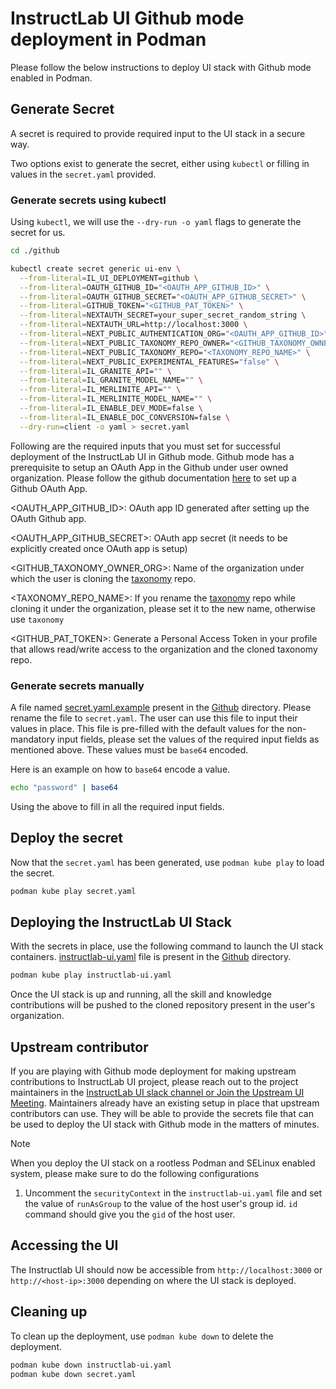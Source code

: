 
# InstructLab UI Github mode deployment in Podman

Please follow the below instructions to deploy UI stack with Github mode enabled in Podman.

## Generate Secret

A secret is required to provide required input to the UI stack in a secure way.

Two options exist to generate the secret, either using `kubectl` or filling in values in the `secret.yaml` provided.

### Generate secrets using kubectl

Using `kubectl`, we will use the `--dry-run -o yaml` flags to generate the secret for us.

```bash
cd ./github

kubectl create secret generic ui-env \
  --from-literal=IL_UI_DEPLOYMENT=github \
  --from-literal=OAUTH_GITHUB_ID="<OAUTH_APP_GITHUB_ID>" \
  --from-literal=OAUTH_GITHUB_SECRET="<OAUTH_APP_GITHUB_SECRET>" \
  --from-literal=GITHUB_TOKEN="<GITHUB_PAT_TOKEN>" \
  --from-literal=NEXTAUTH_SECRET=your_super_secret_random_string \
  --from-literal=NEXTAUTH_URL=http://localhost:3000 \
  --from-literal=NEXT_PUBLIC_AUTHENTICATION_ORG="<OAUTH_APP_GITHUB_ID>" \
  --from-literal=NEXT_PUBLIC_TAXONOMY_REPO_OWNER="<GITHUB_TAXONOMY_OWNER_ORG>" \
  --from-literal=NEXT_PUBLIC_TAXONOMY_REPO="<TAXONOMY_REPO_NAME>" \
  --from-literal=NEXT_PUBLIC_EXPERIMENTAL_FEATURES="false" \
  --from-literal=IL_GRANITE_API="" \
  --from-literal=IL_GRANITE_MODEL_NAME="" \
  --from-literal=IL_MERLINITE_API="" \
  --from-literal=IL_MERLINITE_MODEL_NAME="" \
  --from-literal=IL_ENABLE_DEV_MODE=false \
  --from-literal=IL_ENABLE_DOC_CONVERSION=false \
  --dry-run=client -o yaml > secret.yaml
```

Following are the required inputs that you must set for successful deployment of the InstructLab UI in Github mode. Github mode has a prerequisite to setup an OAuth App in the Github under user owned organization. Please follow the github documentation [here](https://docs.github.com/en/apps/oauth-apps/building-oauth-apps/creating-an-oauth-app) to set up a Github OAuth App.

<OAUTH_APP_GITHUB_ID>: OAuth app ID generated after setting up the OAuth Github app.

<OAUTH_APP_GITHUB_SECRET>: OAuth app secret (it needs to be explicitly created once OAuth app is setup)

<GITHUB_TAXONOMY_OWNER_ORG>: Name of the organization under which the user is cloning the [taxonomy](https://github.com/instructlab/taxonomy) repo.

<TAXONOMY_REPO_NAME>: If you rename the [taxonomy](https://github.com/instructlab/taxonomy) repo while cloning it under the organization, please set it to the new name, otherwise use `taxonomy`

<GITHUB_PAT_TOKEN>: Generate a Personal Access Token in your profile that allows read/write access to the organization and the cloned taxonomy repo.

### Generate secrets manually

A file named [secret.yaml.example](secret.yaml.example) present in the [Github](../github/) directory. Please rename the file to `secret.yaml`. The user can use this file to input their values in place. This file is pre-filled with the default values for the non-mandatory input fields, please set the values of the required input fields as mentioned above. These values must be `base64` encoded.

Here is an example on how to `base64` encode a value.

```bash
echo "password" | base64
```

Using the above to fill in all the required input fields.

## Deploy the secret

Now that the `secret.yaml` has been generated, use `podman kube play` to load the secret.

```bash
podman kube play secret.yaml
```

## Deploying the InstructLab UI Stack

 With the secrets in place, use the following command to launch the UI stack containers. [instructlab-ui.yaml](./instructlab-ui.yaml) file is present in the [Github](../github/) directory.

```bash
podman kube play instructlab-ui.yaml
```

Once the UI stack is up and running, all the skill and knowledge contributions will be pushed to the cloned repository present in the user's organization.

## Upstream contributor

If you are playing with Github mode deployment for making upstream contributions to InstructLab UI project, please reach out to the project maintainers in the [InstructLab UI slack channel or Join the Upstream UI Meeting](../../../README.md). Maintainers already have an existing setup in place that upstream contributors can use. They will be able to provide the secrets file that can be used to deploy the UI stack with Github mode in the matters of minutes.

> [!NOTE]
> When you deploy the UI stack on a rootless Podman and SELinux enabled system, please make sure to do the following configurations
>
> 1. Uncomment the `securityContext` in the `instructlab-ui.yaml` file and set the value of `runAsGroup` to the value of the host user's group id.
> `id` command should give you the `gid` of the host user.
>

## Accessing the UI

The Instructlab UI should now be accessible from `http://localhost:3000` or `http://<host-ip>:3000` depending on where the UI stack is deployed.

## Cleaning up

To clean up the deployment, use `podman kube down` to delete the deployment.

```bash
podman kube down instructlab-ui.yaml
podman kube down secret.yaml
```
